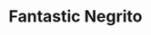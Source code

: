 ---
title: "Fantastic Negrito"
summary: "Fantastic Negrito is black roots music for everyone, Blues with a punk attitude from Oakland, California. Formerly recorded under the name Xavier."
slug: "fantastic-negrito"
image: "fantastic-negrito.jpg"
apple_music_artist_url: "https://music.apple.com/gb/artist/fantastic-negrito/720222195"
wikipedia_url: "none"
---